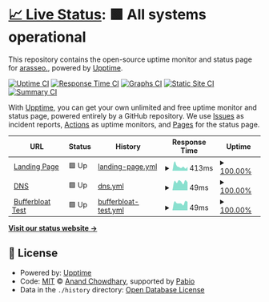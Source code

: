 # [📈 Live Status](https://upptime.0ms.dev): <!--live status--> **🟩 All systems operational**

This repository contains the open-source uptime monitor and status page for [arasseo.](https://upptime.0ms.dev), powered by [Upptime](https://github.com/upptime/upptime).

[![Uptime CI](https://github.com/galpt/upptime/workflows/Uptime%20CI/badge.svg)](https://github.com/galpt/upptime/actions?query=workflow%3A%22Uptime+CI%22)
[![Response Time CI](https://github.com/galpt/upptime/workflows/Response%20Time%20CI/badge.svg)](https://github.com/galpt/upptime/actions?query=workflow%3A%22Response+Time+CI%22)
[![Graphs CI](https://github.com/galpt/upptime/workflows/Graphs%20CI/badge.svg)](https://github.com/galpt/upptime/actions?query=workflow%3A%22Graphs+CI%22)
[![Static Site CI](https://github.com/galpt/upptime/workflows/Static%20Site%20CI/badge.svg)](https://github.com/galpt/upptime/actions?query=workflow%3A%22Static+Site+CI%22)
[![Summary CI](https://github.com/galpt/upptime/workflows/Summary%20CI/badge.svg)](https://github.com/galpt/upptime/actions?query=workflow%3A%22Summary+CI%22)

With [Upptime](https://upptime.js.org), you can get your own unlimited and free uptime monitor and status page, powered entirely by a GitHub repository. We use [Issues](https://github.com/galpt/upptime/issues) as incident reports, [Actions](https://github.com/galpt/upptime/actions) as uptime monitors, and [Pages](https://upptime.0ms.dev) for the status page.

<!--start: status pages-->
<!-- This summary is generated by Upptime (https://github.com/upptime/upptime) -->
<!-- Do not edit this manually, your changes will be overwritten -->
<!-- prettier-ignore -->
| URL | Status | History | Response Time | Uptime |
| --- | ------ | ------- | ------------- | ------ |
| <img alt="" src="https://icons.duckduckgo.com/ip3/v.recipes.ico" height="13"> [Landing Page](https://v.recipes) | 🟩 Up | [landing-page.yml](https://github.com/galpt/upptime/commits/HEAD/history/landing-page.yml) | <details><summary><img alt="Response time graph" src="./graphs/landing-page/response-time-week.png" height="20"> 413ms</summary><br><a href="https://status.v.recipes/history/landing-page"><img alt="Response time 511" src="https://img.shields.io/endpoint?url=https%3A%2F%2Fraw.githubusercontent.com%2Fgalpt%2Fupptime%2FHEAD%2Fapi%2Flanding-page%2Fresponse-time.json"></a><br><a href="https://status.v.recipes/history/landing-page"><img alt="24-hour response time 478" src="https://img.shields.io/endpoint?url=https%3A%2F%2Fraw.githubusercontent.com%2Fgalpt%2Fupptime%2FHEAD%2Fapi%2Flanding-page%2Fresponse-time-day.json"></a><br><a href="https://status.v.recipes/history/landing-page"><img alt="7-day response time 413" src="https://img.shields.io/endpoint?url=https%3A%2F%2Fraw.githubusercontent.com%2Fgalpt%2Fupptime%2FHEAD%2Fapi%2Flanding-page%2Fresponse-time-week.json"></a><br><a href="https://status.v.recipes/history/landing-page"><img alt="30-day response time 511" src="https://img.shields.io/endpoint?url=https%3A%2F%2Fraw.githubusercontent.com%2Fgalpt%2Fupptime%2FHEAD%2Fapi%2Flanding-page%2Fresponse-time-month.json"></a><br><a href="https://status.v.recipes/history/landing-page"><img alt="1-year response time 511" src="https://img.shields.io/endpoint?url=https%3A%2F%2Fraw.githubusercontent.com%2Fgalpt%2Fupptime%2FHEAD%2Fapi%2Flanding-page%2Fresponse-time-year.json"></a></details> | <details><summary><a href="https://status.v.recipes/history/landing-page">100.00%</a></summary><a href="https://status.v.recipes/history/landing-page"><img alt="All-time uptime 100.00%" src="https://img.shields.io/endpoint?url=https%3A%2F%2Fraw.githubusercontent.com%2Fgalpt%2Fupptime%2FHEAD%2Fapi%2Flanding-page%2Fuptime.json"></a><br><a href="https://status.v.recipes/history/landing-page"><img alt="24-hour uptime 100.00%" src="https://img.shields.io/endpoint?url=https%3A%2F%2Fraw.githubusercontent.com%2Fgalpt%2Fupptime%2FHEAD%2Fapi%2Flanding-page%2Fuptime-day.json"></a><br><a href="https://status.v.recipes/history/landing-page"><img alt="7-day uptime 100.00%" src="https://img.shields.io/endpoint?url=https%3A%2F%2Fraw.githubusercontent.com%2Fgalpt%2Fupptime%2FHEAD%2Fapi%2Flanding-page%2Fuptime-week.json"></a><br><a href="https://status.v.recipes/history/landing-page"><img alt="30-day uptime 100.00%" src="https://img.shields.io/endpoint?url=https%3A%2F%2Fraw.githubusercontent.com%2Fgalpt%2Fupptime%2FHEAD%2Fapi%2Flanding-page%2Fuptime-month.json"></a><br><a href="https://status.v.recipes/history/landing-page"><img alt="1-year uptime 100.00%" src="https://img.shields.io/endpoint?url=https%3A%2F%2Fraw.githubusercontent.com%2Fgalpt%2Fupptime%2FHEAD%2Fapi%2Flanding-page%2Fuptime-year.json"></a></details>
| <img alt="" src="https://icons.duckduckgo.com/ip3/v.recipes.ico" height="13"> [DNS](https://v.recipes/dns/) | 🟩 Up | [dns.yml](https://github.com/galpt/upptime/commits/HEAD/history/dns.yml) | <details><summary><img alt="Response time graph" src="./graphs/dns/response-time-week.png" height="20"> 49ms</summary><br><a href="https://status.v.recipes/history/dns"><img alt="Response time 51" src="https://img.shields.io/endpoint?url=https%3A%2F%2Fraw.githubusercontent.com%2Fgalpt%2Fupptime%2FHEAD%2Fapi%2Fdns%2Fresponse-time.json"></a><br><a href="https://status.v.recipes/history/dns"><img alt="24-hour response time 48" src="https://img.shields.io/endpoint?url=https%3A%2F%2Fraw.githubusercontent.com%2Fgalpt%2Fupptime%2FHEAD%2Fapi%2Fdns%2Fresponse-time-day.json"></a><br><a href="https://status.v.recipes/history/dns"><img alt="7-day response time 49" src="https://img.shields.io/endpoint?url=https%3A%2F%2Fraw.githubusercontent.com%2Fgalpt%2Fupptime%2FHEAD%2Fapi%2Fdns%2Fresponse-time-week.json"></a><br><a href="https://status.v.recipes/history/dns"><img alt="30-day response time 51" src="https://img.shields.io/endpoint?url=https%3A%2F%2Fraw.githubusercontent.com%2Fgalpt%2Fupptime%2FHEAD%2Fapi%2Fdns%2Fresponse-time-month.json"></a><br><a href="https://status.v.recipes/history/dns"><img alt="1-year response time 51" src="https://img.shields.io/endpoint?url=https%3A%2F%2Fraw.githubusercontent.com%2Fgalpt%2Fupptime%2FHEAD%2Fapi%2Fdns%2Fresponse-time-year.json"></a></details> | <details><summary><a href="https://status.v.recipes/history/dns">100.00%</a></summary><a href="https://status.v.recipes/history/dns"><img alt="All-time uptime 100.00%" src="https://img.shields.io/endpoint?url=https%3A%2F%2Fraw.githubusercontent.com%2Fgalpt%2Fupptime%2FHEAD%2Fapi%2Fdns%2Fuptime.json"></a><br><a href="https://status.v.recipes/history/dns"><img alt="24-hour uptime 100.00%" src="https://img.shields.io/endpoint?url=https%3A%2F%2Fraw.githubusercontent.com%2Fgalpt%2Fupptime%2FHEAD%2Fapi%2Fdns%2Fuptime-day.json"></a><br><a href="https://status.v.recipes/history/dns"><img alt="7-day uptime 100.00%" src="https://img.shields.io/endpoint?url=https%3A%2F%2Fraw.githubusercontent.com%2Fgalpt%2Fupptime%2FHEAD%2Fapi%2Fdns%2Fuptime-week.json"></a><br><a href="https://status.v.recipes/history/dns"><img alt="30-day uptime 100.00%" src="https://img.shields.io/endpoint?url=https%3A%2F%2Fraw.githubusercontent.com%2Fgalpt%2Fupptime%2FHEAD%2Fapi%2Fdns%2Fuptime-month.json"></a><br><a href="https://status.v.recipes/history/dns"><img alt="1-year uptime 100.00%" src="https://img.shields.io/endpoint?url=https%3A%2F%2Fraw.githubusercontent.com%2Fgalpt%2Fupptime%2FHEAD%2Fapi%2Fdns%2Fuptime-year.json"></a></details>
| <img alt="" src="https://icons.duckduckgo.com/ip3/v.recipes.ico" height="13"> [Bufferbloat Test](https://v.recipes/bufferbloat/) | 🟩 Up | [bufferbloat-test.yml](https://github.com/galpt/upptime/commits/HEAD/history/bufferbloat-test.yml) | <details><summary><img alt="Response time graph" src="./graphs/bufferbloat-test/response-time-week.png" height="20"> 49ms</summary><br><a href="https://status.v.recipes/history/bufferbloat-test"><img alt="Response time 53" src="https://img.shields.io/endpoint?url=https%3A%2F%2Fraw.githubusercontent.com%2Fgalpt%2Fupptime%2FHEAD%2Fapi%2Fbufferbloat-test%2Fresponse-time.json"></a><br><a href="https://status.v.recipes/history/bufferbloat-test"><img alt="24-hour response time 45" src="https://img.shields.io/endpoint?url=https%3A%2F%2Fraw.githubusercontent.com%2Fgalpt%2Fupptime%2FHEAD%2Fapi%2Fbufferbloat-test%2Fresponse-time-day.json"></a><br><a href="https://status.v.recipes/history/bufferbloat-test"><img alt="7-day response time 49" src="https://img.shields.io/endpoint?url=https%3A%2F%2Fraw.githubusercontent.com%2Fgalpt%2Fupptime%2FHEAD%2Fapi%2Fbufferbloat-test%2Fresponse-time-week.json"></a><br><a href="https://status.v.recipes/history/bufferbloat-test"><img alt="30-day response time 53" src="https://img.shields.io/endpoint?url=https%3A%2F%2Fraw.githubusercontent.com%2Fgalpt%2Fupptime%2FHEAD%2Fapi%2Fbufferbloat-test%2Fresponse-time-month.json"></a><br><a href="https://status.v.recipes/history/bufferbloat-test"><img alt="1-year response time 53" src="https://img.shields.io/endpoint?url=https%3A%2F%2Fraw.githubusercontent.com%2Fgalpt%2Fupptime%2FHEAD%2Fapi%2Fbufferbloat-test%2Fresponse-time-year.json"></a></details> | <details><summary><a href="https://status.v.recipes/history/bufferbloat-test">100.00%</a></summary><a href="https://status.v.recipes/history/bufferbloat-test"><img alt="All-time uptime 100.00%" src="https://img.shields.io/endpoint?url=https%3A%2F%2Fraw.githubusercontent.com%2Fgalpt%2Fupptime%2FHEAD%2Fapi%2Fbufferbloat-test%2Fuptime.json"></a><br><a href="https://status.v.recipes/history/bufferbloat-test"><img alt="24-hour uptime 100.00%" src="https://img.shields.io/endpoint?url=https%3A%2F%2Fraw.githubusercontent.com%2Fgalpt%2Fupptime%2FHEAD%2Fapi%2Fbufferbloat-test%2Fuptime-day.json"></a><br><a href="https://status.v.recipes/history/bufferbloat-test"><img alt="7-day uptime 100.00%" src="https://img.shields.io/endpoint?url=https%3A%2F%2Fraw.githubusercontent.com%2Fgalpt%2Fupptime%2FHEAD%2Fapi%2Fbufferbloat-test%2Fuptime-week.json"></a><br><a href="https://status.v.recipes/history/bufferbloat-test"><img alt="30-day uptime 100.00%" src="https://img.shields.io/endpoint?url=https%3A%2F%2Fraw.githubusercontent.com%2Fgalpt%2Fupptime%2FHEAD%2Fapi%2Fbufferbloat-test%2Fuptime-month.json"></a><br><a href="https://status.v.recipes/history/bufferbloat-test"><img alt="1-year uptime 100.00%" src="https://img.shields.io/endpoint?url=https%3A%2F%2Fraw.githubusercontent.com%2Fgalpt%2Fupptime%2FHEAD%2Fapi%2Fbufferbloat-test%2Fuptime-year.json"></a></details>

<!--end: status pages-->

[**Visit our status website →**](https://upptime.0ms.dev)

## 📄 License

- Powered by: [Upptime](https://github.com/upptime/upptime)
- Code: [MIT](./LICENSE) © [Anand Chowdhary](https://anandchowdhary.com), supported by [Pabio](https://pabio.com)
- Data in the `./history` directory: [Open Database License](https://opendatacommons.org/licenses/odbl/1-0/)

